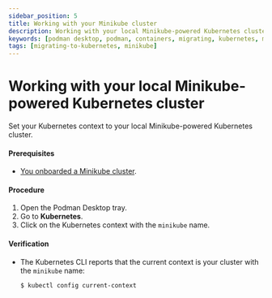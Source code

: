 ```yaml
---
sidebar_position: 5
title: Working with your Minikube cluster
description: Working with your local Minikube-powered Kubernetes cluster.
keywords: [podman desktop, podman, containers, migrating, kubernetes, minikube]
tags: [migrating-to-kubernetes, minikube]
---
```


# Working with your local Minikube-powered Kubernetes cluster

Set your Kubernetes context to your local Minikube-powered Kubernetes cluster.

#### Prerequisites

- [You onboarded a Minikube cluster](/docs/onboarding/kubernetes/minikube).

#### Procedure

1. Open the Podman Desktop tray.
2. Go to **Kubernetes**.
3. Click on the Kubernetes context with the `minikube` name.

#### Verification

- The Kubernetes CLI reports that the current context is your cluster with the `minikube` name:

  ```shell-session
  $ kubectl config current-context
  ```
